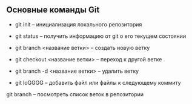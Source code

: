 ## Основные команды Git

* git init – инициализация локального репозитория

* git status – получить информацию от git о его текущем состоянии

* git branch <название ветки> – создать новую ветку

* git checkout <название ветки> – переход к другой ветке

* git branch -d <название ветки> – удалить ветку
* git loGGGG – добавить файл или файлы к следующему коммиту

git branch – посмотреть список веток в репозитории
